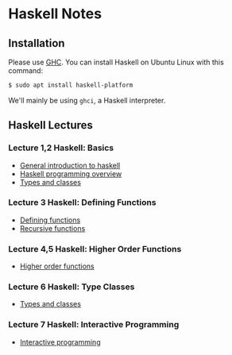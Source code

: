 # Haskell Notes

## Installation

Please use [GHC](https://www.haskell.org/). You can install Haskell on Ubuntu
Linux with this command:

```bash
$ sudo apt install haskell-platform 
```

We'll mainly be using `ghci`, a Haskell interpreter.

## Haskell Lectures

### Lecture 1,2 Haskell: Basics

- [General introduction to haskell](haskell_intro.md)
- [Haskell programming overview](haskell_firstSteps_chp2.md)
- [Types and classes](haskell_typesAndClasses_chp3.md)

### Lecture 3 Haskell: Defining Functions
- [Defining functions](haskell_definingFunctions_chp4.md)
- [Recursive functions](haskell_recursiveFunctions_chp6.md)

### Lecture 4,5 Haskell: Higher Order Functions
- [Higher order functions](haskell_higherOrderFunctions_chp7.md)

### Lecture 6 Haskell: Type Classes
- [Types and classes](haskell_declaringTypesAndClasses_chp8.md)

### Lecture 7 Haskell: Interactive Programming
- [Interactive programming](haskell_interactiveProgramming_chp10.md)
